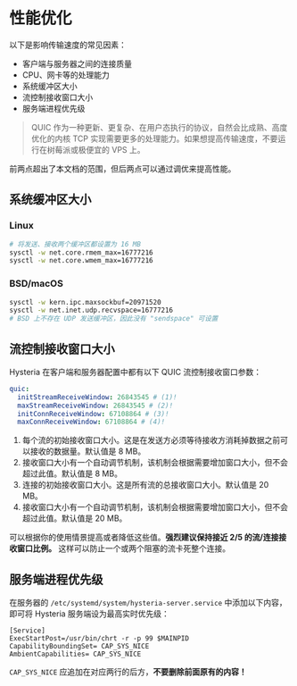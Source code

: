 # 性能优化

以下是影响传输速度的常见因素：

- 客户端与服务器之间的连接质量
- CPU、网卡等的处理能力
- 系统缓冲区大小
- 流控制接收窗口大小
- 服务端进程优先级

> QUIC 作为一种更新、更复杂、在用户态执行的协议，自然会比成熟、高度优化的内核 TCP 实现需要更多的处理能力。如果想提高传输速度，不要运行在树莓派或极便宜的 VPS 上。

前两点超出了本文档的范围，但后两点可以通过调优来提高性能。

## 系统缓冲区大小

### Linux

```bash
# 将发送、接收两个缓冲区都设置为 16 MB
sysctl -w net.core.rmem_max=16777216
sysctl -w net.core.wmem_max=16777216
```

### BSD/macOS

```bash
sysctl -w kern.ipc.maxsockbuf=20971520
sysctl -w net.inet.udp.recvspace=16777216
# BSD 上不存在 UDP 发送缓冲区，因此没有 "sendspace" 可设置
```

## 流控制接收窗口大小

Hysteria 在客户端和服务器配置中都有以下 QUIC 流控制接收窗口参数：

```yaml
quic:
  initStreamReceiveWindow: 26843545 # (1)!
  maxStreamReceiveWindow: 26843545 # (2)!
  initConnReceiveWindow: 67108864 # (3)!
  maxConnReceiveWindow: 67108864 # (4)!
```

1. 每个流的初始接收窗口大小。这是在发送方必须等待接收方消耗掉数据之前可以接收的数据量。默认值是 8 MB。
2. 接收窗口大小有一个自动调节机制，该机制会根据需要增加窗口大小，但不会超过此值。默认值是 8 MB。
3. 连接的初始接收窗口大小。这是所有流的总接收窗口大小。默认值是 20 MB。
4. 接收窗口大小有一个自动调节机制，该机制会根据需要增加窗口大小，但不会超过此值。默认值是 20 MB。

可以根据你的使用情景提高或者降低这些值。**强烈建议保持接近 2/5 的流/连接接收窗口比例。** 这样可以防止一个或两个阻塞的流卡死整个连接。

## 服务端进程优先级

在服务器的 `/etc/systemd/system/hysteria-server.service` 中添加以下内容，即可将 Hysteria 服务端设为最高实时优先级：

```service
[Service]
ExecStartPost=/usr/bin/chrt -r -p 99 $MAINPID
CapabilityBoundingSet= CAP_SYS_NICE
AmbientCapabilities= CAP_SYS_NICE
```
`CAP_SYS_NICE` 应追加在对应两行的后方，**不要删除前面原有的内容！**


